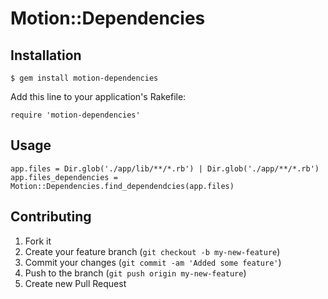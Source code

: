 # Motion::Dependencies



## Installation

    $ gem install motion-dependencies

Add this line to your application's Rakefile:

    require 'motion-dependencies'


## Usage

    app.files = Dir.glob('./app/lib/**/*.rb') | Dir.glob('./app/**/*.rb') 
    app.files_dependencies = Motion::Dependencies.find_dependendcies(app.files)

## Contributing

1. Fork it
2. Create your feature branch (`git checkout -b my-new-feature`)
3. Commit your changes (`git commit -am 'Added some feature'`)
4. Push to the branch (`git push origin my-new-feature`)
5. Create new Pull Request
